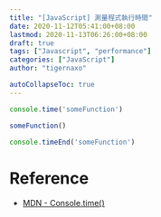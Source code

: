 ```yaml
---
title: "[JavaScript] 測量程式執行時間"
date: 2020-11-12T05:41:00+08:00
lastmod: 2020-11-13T06:26:00+08:00
draft: true
tags: ["Javascript", "performance"]
categories: ["JavaScript"]
author: "tigernaxo"

autoCollapseToc: true
---
```

```js
console.time('someFunction')

someFunction() 

console.timeEnd('someFunction')
```
# Reference 
- [MDN - Console.time()](https://developer.mozilla.org/en-US/docs/Web/API/Console/time)
